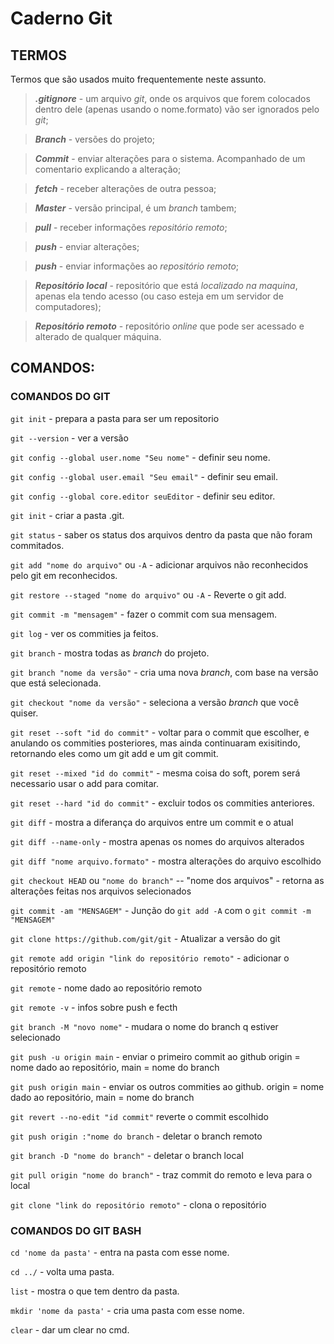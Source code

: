 <h1>Caderno Git</h1>
<h2>TERMOS</h2>

Termos que são usados muito frequentemente neste assunto.
>**_.gitignore_** - um arquivo _git_, onde os arquivos que forem colocados dentro dele (apenas usando o nome.formato) vão ser ignorados pelo _git_;

>**_Branch_** - versões do projeto;

>**_Commit_** - enviar alterações para o sistema. Acompanhado de um comentario explicando a alteração;

>**_fetch_** - receber alterações de outra pessoa;

>**_Master_** - versão principal, é um _branch_ tambem;

>**_pull_** - receber informações _repositório remoto_;

>**_push_** - enviar alterações;

>**_push_** - enviar informações ao _repositório remoto_;

>**_Repositório local_** - repositório que está _localizado na maquina_, apenas ela tendo acesso (ou caso esteja em um servidor de computadores);

>**_Repositório remoto_** - repositório _online_ que pode ser acessado e alterado de qualquer máquina.


<h2>COMANDOS:</h2>

<h3>COMANDOS DO GIT</h3>

`git init` - prepara a pasta para ser um repositorio

`git --version` - ver a versão

`git config --global user.nome "Seu nome"` - definir seu nome.

`git config --global user.email "Seu email"` - definir seu email.

`git config --global core.editor seuEditor` - definir seu editor.

`git init` - criar a pasta .git.

`git status` - saber os status dos arquivos dentro da pasta que não foram commitados.

`git add "nome do arquivo"` ou `-A` - adicionar arquivos não reconhecidos pelo git em reconhecidos.

`git restore --staged "nome do arquivo"` ou `-A` - Reverte o git add.

`git commit -m "mensagem"` - fazer o commit com sua mensagem.

`git log` - ver os commities ja feitos.

`git branch` - mostra todas as _branch_ do projeto.

`git branch "nome da versão"` - cria uma nova _branch_, com base na versão que está selecionada.

`git checkout "nome da versão"` - seleciona a versão _branch_ que você quiser.

`git reset --soft "id do commit"` - voltar para o commit que escolher, e anulando os commities posteriores, mas ainda continuaram exisitindo, retornando eles como um git add e um git commit.

`git reset --mixed "id do commit"` - mesma coisa do soft, porem será necessario usar o add para comitar.

`git reset --hard "id do commit"` - excluir todos os commities anteriores.

`git diff` - mostra a diferança do arquivos entre um commit e o atual

`git diff --name-only` - mostra apenas os nomes do arquivos alterados

`git diff "nome arquivo.formato"` - mostra alterações do arquivo escolhido

`git checkout HEAD` ou `"nome do branch"` -- "nome dos arquivos" - retorna as alterações feitas nos arquivos selecionados

`git commit -am "MENSAGEM"` - Junção do `git add -A` com o `git commit -m "MENSAGEM"`

`git clone https://github.com/git/git` - Atualizar a versão do git

`git remote add origin "link do repositório remoto"` - adicionar o repositório remoto

`git remote` - nome dado ao repositório remoto

`git remote -v` - infos sobre push e fecth

`git branch -M "novo nome"` - mudara o nome do branch q estiver selecionado

`git push -u origin main` - enviar o primeiro commit ao github origin = nome dado ao repositório, main = nome do branch

`git push origin main` - enviar os outros commities ao github. origin = nome dado ao repositório, main = nome do branch

`git revert --no-edit "id commit"` reverte o commit escolhido

`git push origin :"nome do branch` - deletar o branch remoto

`git branch -D "nome do branch"` - deletar o branch local

`git pull origin "nome do branch"` - traz commit do remoto e leva para o local

`git clone "link do repositório remoto"` - clona o repositório


<h3>COMANDOS DO GIT BASH</h3>

`cd 'nome da pasta'` - entra na pasta com esse nome.

`cd ../` - volta uma pasta.

`list` - mostra o que tem dentro da pasta.

`mkdir 'nome da pasta'` - cria uma pasta com esse nome.

`clear` - dar um clear no cmd.
